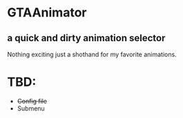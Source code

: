 # GTAAnimator
## a quick and dirty animation selector

Nothing exciting just a shothand for my favorite animations.

# TBD:
- ~~Config file~~
- Submenu